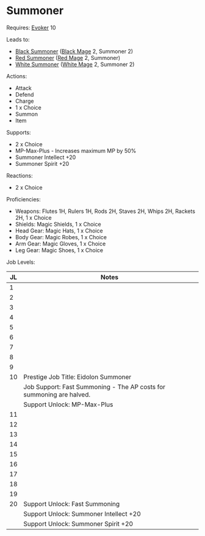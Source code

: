 # Summoner

Requires: [Evoker](/Jobs/JobDetails/Evoker.md) 10

Leads to:

- [Black Summoner](/Jobs/JobDetails/BlackSummoner.md) ([Black Mage](/Jobs/JobDetails/BlackMage.md) 2, Summoner 2)
- [Red Summoner](/Jobs/JobDetails/RedSummoner.md) ([Red Mage](/Jobs/JobDetails/RedMage.md) 2, Summoner)
- [White Summoner](/Jobs/JobDetails/WhiteSummoner.md) ([White Mage](/Jobs/JobDetails/WhiteMage.md) 2, Summoner 2)

Actions:

- Attack
- Defend
- Charge
- 1 x Choice
- Summon
- Item

Supports:

- 2 x Choice
- MP-Max-Plus - Increases maximum MP by 50%
- Summoner Intellect +20
- Summoner Spirit +20

Reactions:

- 2 x Choice

Proficiencies:

- Weapons: Flutes 1H, Rulers 1H, Rods 2H, Staves 2H, Whips 2H, Rackets 2H, 1 x Choice
- Shields: Magic Shields, 1 x Choice
- Head Gear: Magic Hats, 1 x Choice
- Body Gear: Magic Robes, 1 x Choice
- Arm Gear: Magic Gloves, 1 x Choice
- Leg Gear: Magic Shoes, 1 x Choice

Job Levels:

| JL | Notes |
| --- | --- |
| 1 | 
| 2 | 
| 3 | 
| 4 | 
| 5 | 
| 6 | 
| 7 | 
| 8 | 
| 9 | 
| 10 | Prestige Job Title: Eidolon Summoner
|    | Job Support: Fast Summoning - The AP costs for summoning are halved.
|    | Support Unlock: MP-Max-Plus
| 11 | 
| 12 | 
| 13 | 
| 14 | 
| 15 | 
| 16 | 
| 17 | 
| 18 | 
| 19 | 
| 20 | Support Unlock: Fast Summoning
|    | Support Unlock: Summoner Intellect +20
|    | Support Unlock: Summoner Spirit +20
